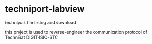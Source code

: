 # techniport-labview
techniport file listing and download

this project is used to reverse-engineer the communication protocol of TechniSat DIGIT-ISIO-STC
